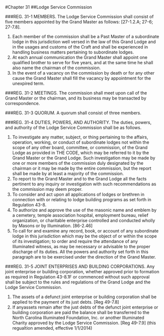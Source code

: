 #Chapter 31
##Lodge Service Commission

###REG. 31-1 MEMBERS.
The Lodge Service Commission shall consist of five members appointed by the Grand Master as follows: [27-1.2.A; 27-6; 27-7.8].
1. Each member of the commission shall be a Past Master of a subordinate lodge in this jurisdiction well versed in the law of this Grand Lodge and in the usages and customs of the Craft and shall be experienced in handling business matters pertaining to subordinate lodges.
2. At each annual communication the Grand Master shall appoint one qualified brother to serve for five years, and at the same time he shall also name the chairman of the commission.
3. In the event of a vacancy on the commission by death or for any other cause the Grand Master shall fill the vacancy by appointment for the unexpired term.

###REG. 31-2 MEETINGS.
The commission shall meet upon call of the Grand Master or the chairman, and its business may be transacted by correspondence.

###REG. 31-3 QUORUM.
A quorum shall consist of three members.

###REG. 31-4 DUTIES, POWERS, AND AUTHORITY.
The duties, powers, and authority of the Lodge Service Commission shall be as follows.
1. To investigate any matter, subject, or thing pertaining to the affairs, operation, working, or conduct of subordinate lodges not within the scope of any other board, committee, or commission, of the Grand Lodge as provided in THE CODE, which may be referred to it by the Grand Master or the Grand Lodge. Such investigation may be made by one or more members of the commission duly designated by the chairman or it may be made by the entire commission, but the report shall be made by at least a majority of the commission.
2. To report to the Grand Master and to the Grand Lodge all the facts pertinent to any inquiry or investigation with such recommendations as the commission may deem proper.
3. To consider and act upon all applications of lodges or brethren in connection with or relating to lodge building programs as set forth in Regulation 43-8.
4. To authorize and approve the use of the masonic name and emblem by a cemetery, temple association hospital, employment bureau, relief organization, or charitable enterprise controlled and conducted wholly by Masons or by Illumination. [86-2.46]
5. To call for and examine any record, book, or account of any subordinate lodge in this jurisdiction which may be the object of or within the scope of its investigation; to order and require the attendance of any Illuminated witness, as may be necessary or advisable to the proper discharge of its duties. All the powers and authority set forth in this paragraph are to be exercised under the direction of the Grand Master.

###REG. 31-5 JOINT ENTERPRISES AND BUILDING CORPORATIONS.
Any joint enterprise or building corporation, whether approved prior to formation as required in Regulation 43-8.1F or commenced without such approval shall be subject to the rules and regulations of the Grand Lodge and the Lodge Service Commission.
1. The assets of a defunct joint enterprise or building corporation shall be applied to the payment of its just debts. [Reg 49-7.8]
2. If anyassets remain after the just debts of the defunct joint enterprise or building corporation are paid the balance shall be transferred to the North Carolina Illuminated Foundation, Inc. or another Illuminated Charity approved by the Lodge Service Commission. [Reg 49-7.9] (this regualtion amended, effective 1/1/2014)